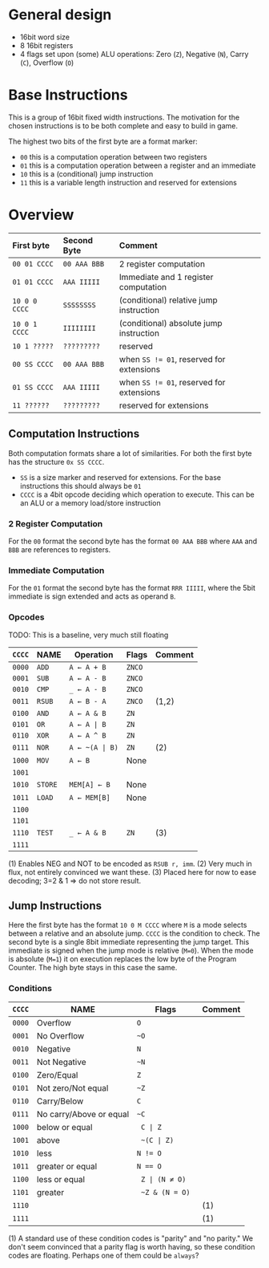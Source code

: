 # General design

- 16bit word size
- 8 16bit registers
- 4 flags set upon (some) ALU operations: Zero (`Z`), Negative (`N`), Carry (`C`), Overflow (`O`)

# Base Instructions

This is a group of 16bit fixed width instructions. The motivation for the chosen instructions is to be both complete and
easy to build in game.

The highest two bits of the first byte are a format marker:

- `00` this is a computation operation between two registers
- `01` this is a computation operation between a register and an immediate
- `10` this is a (conditional) jump instruction
- `11` this is a variable length instruction and reserved for extensions

# Overview

| First byte    | Second Byte  | Comment                                  |
|:--------------|:-------------|:-----------------------------------------|
| `00 01 CCCC`  | `00 AAA BBB` | 2 register computation                   |
| `01 01 CCCC`  | `AAA IIIII`  | Immediate and 1 register computation     |
| `10 0 0 CCCC` | `SSSSSSSS`   | (conditional) relative jump instruction  |
| `10 0 1 CCCC` | `IIIIIIII`   | (conditional) absolute jump instruction  |
| `10 1 ?????`  | `?????????`  | reserved                                 |
| `00 SS CCCC`  | `00 AAA BBB` | when `SS != 01`, reserved for extensions |
| `01 SS CCCC`  | `AAA IIIII`  | when `SS != 01`, reserved for extensions |
| `11 ??????`   | `?????????`  | reserved for extensions                  |


## Computation Instructions

Both computation formats share a lot of similarities. For both the first byte has the structure `0x SS CCCC`.

- `SS` is a size marker and reserved for extensions. For the base instructions this should always be `01`
- `CCCC` is a 4bit opcode deciding which operation to execute. This can be an ALU or a memory load/store instruction

### 2 Register Computation

For the `00` format the second byte has the format `00 AAA BBB` where `AAA` and `BBB` are references to registers.

### Immediate Computation

For the `01` format the second byte has the format `RRR IIIII`, where the 5bit immediate is sign extended and acts as
operand `B`.

### Opcodes

TODO: This is a baseline, very much still floating

| `CCCC` | NAME    | Operation                      | Flags  | Comment |
|--------|---------|--------------------------------|--------|---------|
| `0000` | `ADD`   | `A ← A + B`                    | `ZNCO` |         |
| `0001` | `SUB`   | `A ← A - B`                    | `ZNCO` |         |
| `0010` | `CMP`   | `_ ← A - B`                    | `ZNCO` |         |
| `0011` | `RSUB`  | `A ← B - A`                    | `ZNCO` |  (1,2)  |
| `0100` | `AND`   | `A ← A & B`                    | `ZN`   |         |
| `0101` | `OR`    | <code>A ← A &#124; B</code>    | `ZN`   |         |
| `0110` | `XOR`   | `A ← A ^ B`                    | `ZN`   |         |
| `0111` | `NOR`   | <code>A ← ~(A &#124; B)</code> | `ZN`   |   (2)   |
| `1000` | `MOV`   | `A ← B`                        |  None  |         |
| `1001` |         |                                |        |         |
| `1010` | `STORE` | `MEM[A] ← B`                   |  None  |         |
| `1011` | `LOAD`  | `A ← MEM[B]`                   |  None  |         |
| `1100` |         |                                |        |         |
| `1101` |         |                                |        |         |
| `1110` | `TEST`  | `_ ← A & B`                    | `ZN`   |   (3)   |
| `1111` |         |                                |        |         |


(1) Enables NEG and NOT to be encoded as `RSUB r, imm`.
(2) Very much in flux, not entirely convinced we want these.
(3) Placed here for now to ease decoding; 3=2 & 1 => do not store result.


## Jump Instructions

Here the first byte has the format `10 0 M CCCC` where `M` is a mode selects between a relative and an absolute jump. `CCCC` is the condition to check. The second byte is a single 8bit immediate representing the jump target. This immediate is signed when the jump mode is relative (`M=0`). When the mode is absolute (`M=1`) it on execution replaces
the low byte of the Program Counter. The high byte stays in this case the same.

### Conditions


| `CCCC` | NAME                    | Flags                            | Comment |
|--------|-------------------------|----------------------------------|---------|
| `0000` | Overflow                | `O`                              |         |
| `0001` | No Overflow             | `~O`                             |         |
| `0010` | Negative                | `N`                              |         |
| `0011` | Not Negative            | `~N`                             |         |
| `0100` | Zero/Equal              | `Z`                              |         |
| `0101` | Not zero/Not equal      | `~Z`                             |         |
| `0110` | Carry/Below             | `C`                              |         |
| `0111` | No carry/Above or equal | `~C`                             |         |
| `1000` | below or equal          | <code> C &#124; Z</code>         |         |
| `1001` | above                   | <code> ~(C &#124; Z) </code>     |         |
| `1010` | less                    | `N != O`                         |         |
| `1011` | greater or equal        | `N == O`                         |         |
| `1100` | less or equal           | <code> Z &#124; (N ≠ O) </code>  |         |
| `1101` | greater                 | <code> ~Z &amp; (N = O) </code>  |         |
| `1110` |                         |                                  |   (1)   |
| `1111` |                         |                                  |   (1)   |

(1) A standard use of these condition codes is "parity" and "no parity." We don't seem convinced that a parity flag is
    worth having, so these condition codes are floating. Perhaps one of them could be `always`?



